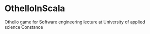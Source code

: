 # OthelloInScala
Othello game for Software engineering lecture at University of applied science Constance
